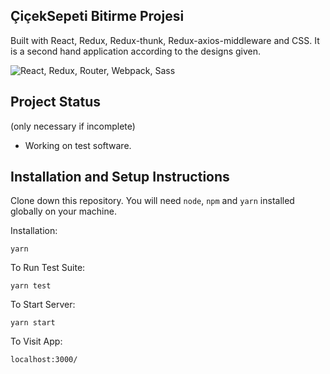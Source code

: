 ## ÇiçekSepeti Bitirme Projesi

Built with React, Redux, Redux-thunk, Redux-axios-middleware and CSS. It is a second hand application according to the designs given.

![React, Redux, Router, Webpack, Sass](https://cloud.githubusercontent.com/assets/733074/25338311/193a1a40-28ff-11e7-8f22-9a5d9dac7b84.png)

## Project Status
(only necessary if incomplete)

- Working on test software.

## Installation and Setup Instructions

Clone down this repository. You will need `node`, `npm` and `yarn` installed globally on your machine.  

Installation:

`yarn`  

To Run Test Suite:  

`yarn test`  

To Start Server:

`yarn start`  

To Visit App:

`localhost:3000/`  

